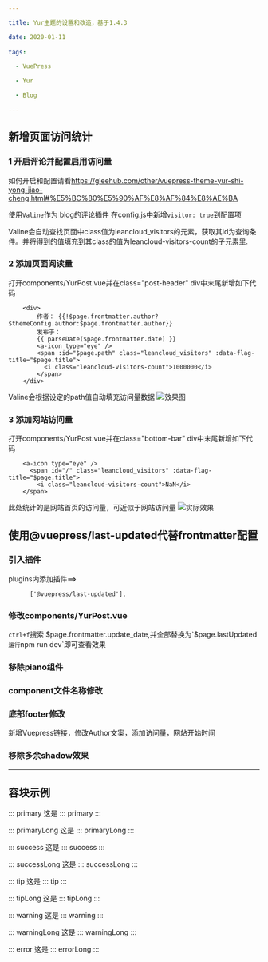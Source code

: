 ```yaml
---

title: Yur主题的设置和改造，基于1.4.3

date: 2020-01-11
 
tags: 

  - VuePress

  - Yur

  - Blog

---
```


## 新增页面访问统计

### 1 开启评论并配置启用访问量
如何开启和配置请看<https://gleehub.com/other/vuepress-theme-yur-shi-yong-jiao-cheng.html#%E5%BC%80%E5%90%AF%E8%AF%84%E8%AE%BA>

使用`Valine`作为 blog的评论插件
在config.js中新增`visitor: true`到配置项

Valine会自动查找页面中class值为leancloud_visitors的元素，获取其id为查询条件。并将得到的值填充到其class的值为leancloud-visitors-count的子元素里.

### 2 添加页面阅读量

打开components/YurPost.vue并在class="post-header" div中末尾新增如下代码

````
    <div>
        作者： {{!$page.frontmatter.author?$themeConfig.author:$page.frontmatter.author}}
        发布于：
        {{ parseDate($page.frontmatter.date) }}
        <a-icon type="eye" />
        <span :id="$page.path" class="leancloud_visitors" :data-flag-title="$page.title">
          <i class="leancloud-visitors-count">1000000</i>
        </span>
    </div>
````
Valine会根据设定的path值自动填充访问量数据
![效果图](https://blog-1300352674.cos.ap-shanghai.myqcloud.com/undefined20200111113924.png)

### 3 添加网站访问量

打开components/YurPost.vue并在class="bottom-bar" div中末尾新增如下代码

````
    <a-icon type="eye" />
      <span id="/" class="leancloud_visitors" :data-flag-title="$page.title">
        <i class="leancloud-visitors-count">NaN</i>
    </span>
````
此处统计的是网站首页的访问量，可近似于网站访问量
![实际效果](https://blog-1300352674.cos.ap-shanghai.myqcloud.com/undefined20200111114128.png)

## 使用@vuepress/last-updated代替frontmatter配置

### 引入插件
plugins内添加插件==>

````
      ['@vuepress/last-updated'],
````
### 修改components/YurPost.vue

`ctrl+f`搜索 $page.frontmatter.update_date,并全部替换为`$page.lastUpdated`
运行`npm run dev`即可查看效果

### 移除piano组件

### component文件名称修改

### 底部footer修改

新增Vuepress链接，修改Author文案，添加访问量，网站开始时间

### 移除多余shadow效果
----

## 容块示例

::: primary
这是 ::: primary
:::

::: primaryLong
这是 ::: primaryLong
:::

::: success
这是 ::: success
:::

::: successLong
这是 ::: successLong
:::

::: tip
这是 ::: tip
:::

::: tipLong
这是 ::: tipLong
:::

::: warning
这是 ::: warning
:::

::: warningLong
这是 ::: warningLong
:::

::: error
这是 ::: errorLong
:::